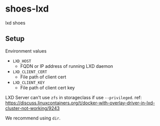# shoes-lxd

lxd shoes

## Setup

Environment values

- `LXD_HOST`
    - FQDN or IP address of running LXD daemon
- `LXD_CLIENT_CERT`
    - File path of client cert
- `LXD_CLIENT_KEY`
    - File path of client cert key
  
LXD Server can't use `zfs` in storageclass if use `--privileged`. ref: https://discuss.linuxcontainers.org/t/docker-with-overlay-driver-in-lxd-cluster-not-working/9243 

We recommend using `dir`.